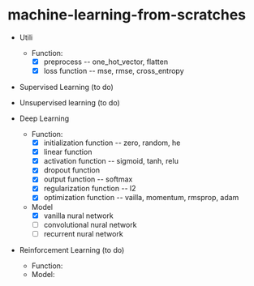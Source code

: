 # machine-learning-from-scratches

* Utili
  * Function:
    * [x] preprocess -- one_hot_vector, flatten
    * [x] loss function -- mse, rmse, cross_entropy

* Supervised Learning (to do)

* Unsupervised learning (to do)

* Deep Learning
  * Function:
    * [x] initialization function -- zero, random, he
    * [x] linear function
    * [x] activation function -- sigmoid, tanh, relu
    * [x] dropout function
    * [x] output function -- softmax
    * [x] regularization function -- l2
    * [x] optimization function -- vailla, momentum, rmsprop, adam
  * Model
    * [x] vanilla nural network
    * [ ] convolutional nural network
    * [ ] recurrent nural network
    
* Reinforcement Learning (to do)
  * Function:
  * Model:
